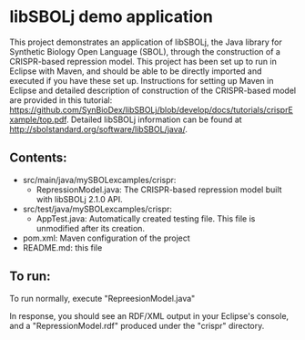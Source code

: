 # libSBOLj demo application
This project demonstrates an application of libSBOLj, the Java library for Synthetic Biology Open Language (SBOL), through the construction
of a CRISPR-based repression model. This project has been set up to run in Eclipse with Maven, and should be able to be directly imported and executed if you have these set up. Instructions for setting up Maven in Eclipse and detailed description of construction of the CRISPR-based model are provided in this tutorial: https://github.com/SynBioDex/libSBOLj/blob/develop/docs/tutorials/crisprExample/top.pdf. Detailed libSBOLj information can be found at http://sbolstandard.org/software/libSBOL/java/.

## Contents:
* src/main/java/mySBOLexcamples/crispr:
    * RepressionModel.java: The CRISPR-based repression model built with libSBOLj 2.1.0 API.
*  src/test/java/mySBOLexcamples/crispr:
    * AppTest.java: Automatically created testing file. This file is unmodified after its creation.
* pom.xml: Maven configuration of the project
* README.md: this file

## To run:
To run normally, execute "RepreesionModel.java"

In response, you should see an RDF/XML output in your Eclipse's console, and a "RepressionModel.rdf" produced under the "crispr" directory.
	
